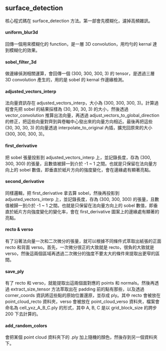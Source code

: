 ## surface_detection

核心程式碼在 surface_detection 方法。第一部會先模糊化，濾掉高頻雜訊。

#### uniform_blur3d

回傳一個用來模糊化的 function，是一層 3D convolution，用均勻的 kernal 達到模糊化的效果。

#### sobel_filter_3d

做邊緣偵測相關運算，會回傳一個 (300, 300, 300, 3) 的 tensor，是透過三層 3D convolution 產生的，用的是 sobel 的 kernal 作邊緣檢測。

#### adjusted_vectors_interp

法向量資訊存在 adjusted_vectors_interp，大小為 (300, 300, 300, 3)。計算過程會先把 sobel 的結果採樣為 (30, 30, 30, 3) 的大小，然後透過 vector_convolution 推算出法向量，再透過 adjust_vectors_to_global_direction 的修正，把這些向量對齊到與卷軸中心發出來的向量方向相近。最後再把這些 (30, 30, 30, 3) 的向量透過 interpolate_to_original 內插，擴充回原來的大小 (300, 300, 300, 3)。

#### first_derivative

把 sobel 張量投影到 adjusted_vectors_interp 上，並記錄長度，存為 (300, 300, 300) 的張量，且數值被歸一到介於 -1 ~ 1 之間。也就是只保留在法向量方向上的 sobel 數值，即垂直於紙片方向的強度變化，會在邊緣處有顯著亮點。

#### second_derivative

同樣邏輯，把 first_derivative 拿去算 sobel，然後再投影到 adjusted_vectors_interp 上，並記錄長度，存為 (300, 300, 300) 的張量，且數值被歸一到介於 -1 ~ 1 之間。也就是只保留在法向量方向上的 sobel 數值，即垂直於紙片方向強度變化的變化率，會在 first_derivative 圖案上的邊緣處有顯著的亮點。

#### recto & verso

有了沿著法向量一次和二次微分的張量，就可以根據不同條件式萃取出紙張的正面 recto 和背面 verso。首先，一次微分很正的大致就是 recto，很負的大致就是 verso，然後這兩個區域再透過二次微分的強度不要太大的條件來提取出更窄的區間。

#### save_ply

有了 recto 和 verso，就能提取出這兩個面對應的 points 和 normals。然後再透過 extract_size_tensor 方法萃取出在 padding 前的點有那些，以及透過 corner_coords 資訊將這些點的原始位置還原，並存成 ply。其中 recto 會被放在 point_cloud_recto 資料夾，verso 會被放在 point_cloud_verso 資料夾，檔案會命名為 cell_yxz_A_B_C.ply 的形式，其中 A, B, C 是以 grid_block_size 的跨步 200 下去計算的。

#### add_random_colors

會把某個 point cloud 資料夾下的 .ply 加上隨機的顏色，然後存到另一個資料夾下。

